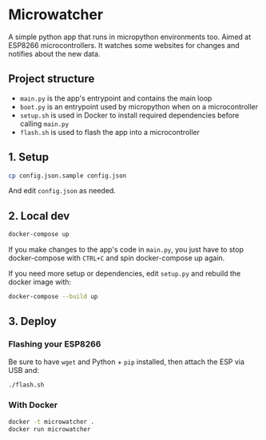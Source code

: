 # Microwatcher

A simple python app that runs in micropython environments too. Aimed at ESP8266 microcontrollers.
It watches some websites for changes and notifies about the new data.

## Project structure

- `main.py` is the app's entrypoint and contains the main loop
- `boot.py` is an entrypoint used by micropython when on a microcontroller
- `setup.sh` is used in Docker to install required dependencies before calling `main.py`
- `flash.sh` is used to flash the app into a microcontroller

## 1. Setup

```sh
cp config.json.sample config.json
```

And edit `config.json` as needed.

## 2. Local dev

```sh
docker-compose up
```

If you make changes to the app's code in `main.py`, you just have to stop docker-compose with `CTRL+C` and spin docker-compose up again.

If you need more setup or dependencies, edit `setup.py` and rebuild the docker image with:

```sh
docker-compose --build up
```

## 3. Deploy

### Flashing your ESP8266

Be sure to have `wget` and Python + `pip` installed, then attach the ESP via USB and:

```sh
./flash.sh
```

### With Docker

```sh
docker -t microwatcher .
docker run microwatcher
```
